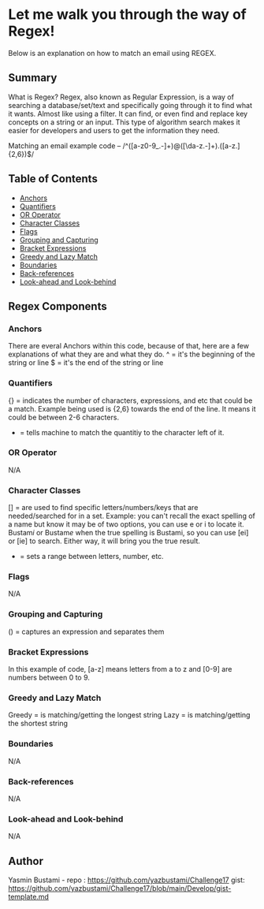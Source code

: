 # Let me walk you through the way of Regex! 

Below is an explanation on how to match an email using REGEX. 

## Summary

What is Regex? Regex, also known as Regular Expression, is a way of searching a database/set/text and specifically going through it to find what it wants. Almost like using a filter. It can find, or even find and replace key concepts on a string or an input. This type of algorithm search makes it easier for developers and users to get the information they need. 

Matching an email example code – /^([a-z0-9_\.-]+)@([\da-z\.-]+)\.([a-z\.]{2,6})$/


## Table of Contents

- [Anchors](#anchors)
- [Quantifiers](#quantifiers)
- [OR Operator](#or-operator)
- [Character Classes](#character-classes)
- [Flags](#flags)
- [Grouping and Capturing](#grouping-and-capturing)
- [Bracket Expressions](#bracket-expressions)
- [Greedy and Lazy Match](#greedy-and-lazy-match)
- [Boundaries](#boundaries)
- [Back-references](#back-references)
- [Look-ahead and Look-behind](#look-ahead-and-look-behind)

## Regex Components

### Anchors
There are everal Anchors within this code, because of that, here are a few explanations of what they are and what they do.
^ = it's the beginning of the string or line
$ = it's the end of the string or line

### Quantifiers
{} = indicates the number of characters, expressions, and etc that could be a match. Example being used is {2,6} towards the end of the line. It means it could be between 2-6 characters. 

+ = tells machine to match the quantitiy to the character left of it. 

### OR Operator
N/A

### Character Classes
[] = are used to find specific letters/numbers/keys that are needed/searched for in a set. 
    Example: you can't recall the exact spelling of a name but know it may be of two options, you can use e or i to locate it. Bustam*i* or Bustam*e* when the true spelling is Bustami, so you can use [ei] or [ie] to search. Either way, it will bring you the true result. 

- = sets a range between letters, number, etc. 

### Flags
N/A

### Grouping and Capturing
() = captures an expression and separates them

### Bracket Expressions
In this example of code, [a-z] means letters from a to z and [0-9] are numbers between 0 to 9. 

### Greedy and Lazy Match
Greedy = is matching/getting the longest string
Lazy = is matching/getting the shortest string


### Boundaries
N/A

### Back-references
N/A

### Look-ahead and Look-behind
N/A 

## Author

Yasmin Bustami - repo : https://github.com/yazbustami/Challenge17
gist: https://github.com/yazbustami/Challenge17/blob/main/Develop/gist-template.md
